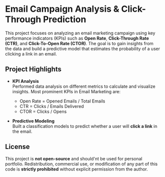 # Email Campaign Analysis & Click-Through Prediction

This project focuses on analyzing an email marketing campaign using key performance indicators (KPIs) such as **Open Rate**, **Click-Through Rate (CTR)**, and **Click-To-Open Rate (CTOR)**. The goal is to gain insights from the data and build a predictive model that estimates the probability of a user clicking a link in an email.

## Project Highlights

- **KPI Analysis**  
  Performed data analysis on different metrics to calculate and visualize insights. Most prominent KPIs in Email Marketing are:
  - Open Rate = Opened Emails / Total Emails
  - CTR = Clicks / Emails Delivered
  - CTOR = Clicks / Opens

- **Predictive Modeling**  
  Built a classification models to predict whether a user will **click a link** in the email.

## License

This project is **not open-source** and should'nt be used for personal portfolio.
Redistribution, commercial use, or modification of any part of this code is **strictly prohibited** without explicit permission from the author.
